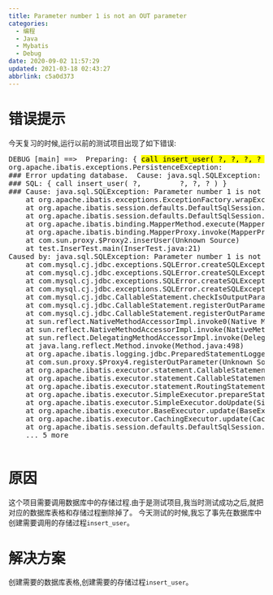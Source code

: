 ```yaml
---
title: Parameter number 1 is not an OUT parameter
categories: 
  - 编程
  - Java
  - Mybatis
  - Debug
date: 2020-09-02 11:57:29
updated: 2021-03-18 02:43:27
abbrlink: c5a0d373
---
```

# 错误提示
今天复习的时候,运行以前的测试项目出现了如下错误:
<pre>
DEBUG [main] ==&gt;  Preparing: { <mark>call insert_user( ?, ?, ?, ? )</mark> } 
org.apache.ibatis.exceptions.PersistenceException: 
&#35;&#35;&#35; Error updating database.  Cause: java.sql.SQLException: <mark>Parameter number 1 is not an OUT parameter</mark>
&#35;&#35;&#35; SQL: { call insert_user( ?,         ?, ?, ? ) }
&#35;&#35;&#35; Cause: java.sql.SQLException: Parameter number 1 is not an OUT parameter
	at org.apache.ibatis.exceptions.ExceptionFactory.wrapException(ExceptionFactory.java:30)
	at org.apache.ibatis.session.defaults.DefaultSqlSession.update(DefaultSqlSession.java:200)
	at org.apache.ibatis.session.defaults.DefaultSqlSession.insert(DefaultSqlSession.java:185)
	at org.apache.ibatis.binding.MapperMethod.execute(MapperMethod.java:57)
	at org.apache.ibatis.binding.MapperProxy.invoke(MapperProxy.java:59)
	at com.sun.proxy.$Proxy2.inserUser(Unknown Source)
	at test.InserTest.main(InserTest.java:21)
Caused by: java.sql.SQLException: Parameter number 1 is not an OUT parameter
	at com.mysql.cj.jdbc.exceptions.SQLError.createSQLException(SQLError.java:129)
	at com.mysql.cj.jdbc.exceptions.SQLError.createSQLException(SQLError.java:97)
	at com.mysql.cj.jdbc.exceptions.SQLError.createSQLException(SQLError.java:89)
	at com.mysql.cj.jdbc.exceptions.SQLError.createSQLException(SQLError.java:63)
	at com.mysql.cj.jdbc.CallableStatement.checkIsOutputParam(CallableStatement.java:643)
	at com.mysql.cj.jdbc.CallableStatement.registerOutParameter(CallableStatement.java:1714)
	at com.mysql.cj.jdbc.CallableStatement.registerOutParameter(CallableStatement.java:1722)
	at sun.reflect.NativeMethodAccessorImpl.invoke0(Native Method)
	at sun.reflect.NativeMethodAccessorImpl.invoke(NativeMethodAccessorImpl.java:62)
	at sun.reflect.DelegatingMethodAccessorImpl.invoke(DelegatingMethodAccessorImpl.java:43)
	at java.lang.reflect.Method.invoke(Method.java:498)
	at org.apache.ibatis.logging.jdbc.PreparedStatementLogger.invoke(PreparedStatementLogger.java:78)
	at com.sun.proxy.$Proxy4.registerOutParameter(Unknown Source)
	at org.apache.ibatis.executor.statement.CallableStatementHandler.registerOutputParameters(CallableStatementHandler.java:110)
	at org.apache.ibatis.executor.statement.CallableStatementHandler.parameterize(CallableStatementHandler.java:94)
	at org.apache.ibatis.executor.statement.RoutingStatementHandler.parameterize(RoutingStatementHandler.java:64)
	at org.apache.ibatis.executor.SimpleExecutor.prepareStatement(SimpleExecutor.java:86)
	at org.apache.ibatis.executor.SimpleExecutor.doUpdate(SimpleExecutor.java:49)
	at org.apache.ibatis.executor.BaseExecutor.update(BaseExecutor.java:117)
	at org.apache.ibatis.executor.CachingExecutor.update(CachingExecutor.java:76)
	at org.apache.ibatis.session.defaults.DefaultSqlSession.update(DefaultSqlSession.java:198)
	... 5 more

</pre>

# 原因
这个项目需要调用数据库中的存储过程.由于是测试项目,我当时测试成功之后,就把对应的数据库表格和存储过程删除掉了。
今天测试的时候,我忘了事先在数据库中创建需要调用的存储过程`insert_user`。
# 解决方案
创建需要的数据库表格,创建需要的存储过程`insert_user`。
